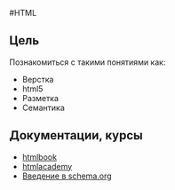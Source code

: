 #HTML

## Цель
Познакомиться с такими понятиями как:
- Верстка
- html5
- Разметка
- Семантика


## Документации, курсы
- [htmlbook](http://htmlbook.ru/)
- [htmlacademy](https://htmlacademy.ru/)
- [Введение в schema.org](https://yandex.ru/support/webmaster/schema-org/intro-schema-org.xml)
